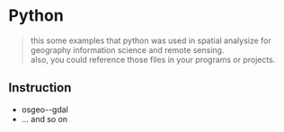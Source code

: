 # Python
>this some examples that python was used in spatial analysize for geography information science and remote sensing.  
>also, you could reference those files in your programs or projects.
## Instruction 
  - osgeo--gdal
  - ... and so on
